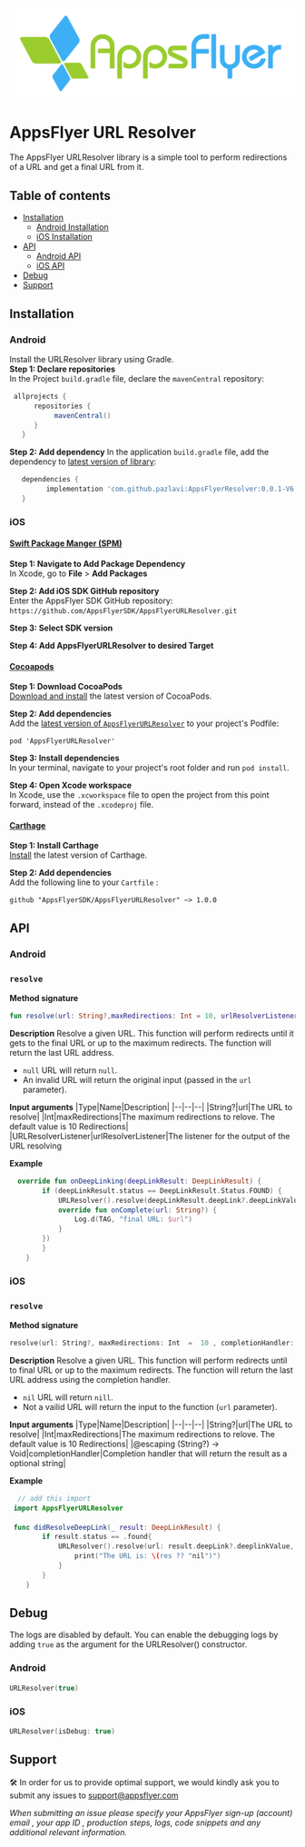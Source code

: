 <img src="https://raw.githubusercontent.com/AppsFlyerSDK/appsflyer-capacitor-plugin/main/assets/AFLogo_primary.png"  width="600" >

# AppsFlyer URL Resolver

The AppsFlyer URLResolver library is a simple tool to perform redirections of a URL and get a final URL from it. 

## Table of contents
- [Installation](#Installation)
     - [Android Installation](#AndroidInstallation)
     - [iOS Installation](#iOSInstallation)
- [API](#API)
    - [Android API](#AndroidAPI)
    - [iOS API](#iOSAPI)
- [Debug](#Debug)
- [Support](#Support)


## <a id="Installation"> Installation  
 ### <a id="AndroidInstallation"> Android  
 Install the URLResolver library using Gradle. <br>
 **Step 1: Declare repositories**  
In the Project `build.gradle` file, declare the `mavenCentral` repository:
```groovy
 allprojects {  
      repositories {  
           mavenCentral()
      }  
   }  
```
**Step 2: Add dependency**
In the application  `build.gradle`  file, add the dependency to [latest version of library](http://LINK):
```groovy  
   dependencies {  
         implementation 'com.github.pazlavi:AppsFlyerResolver:0.0.1-V6'
   }  
```
 ### <a id="iOSInstallation"> iOS  
 #### <u>Swift Package Manger (SPM)</u>
 **Step 1: Navigate to Add Package Dependency**  
In Xcode, go to **File** > **Add Packages** 

**Step 2: Add iOS SDK GitHub repository**  
Enter the AppsFlyer SDK GitHub repository:  
`https://github.com/AppsFlyerSDK/AppsFlyerURLResolver.git`

**Step 3: Select SDK version**

**Step 4: Add AppsFlyerURLResolver to desired Target**
 
 #### <u>Cocoapods</u>
 **Step 1: Download CocoaPods**  
[Download and install](https://guides.cocoapods.org/using/getting-started.html#installation)  the latest version of CocoaPods.

**Step 2: Add dependencies**  
Add the  [latest version of  `AppsFlyerURLResolver`](https://github.com/AppsFlyerSDK/AppsFlyerURLResolver/releases/latest)  to your project's Podfile:

```
pod 'AppsFlyerURLResolver'
```

**Step 3: Install dependencies**  
In your terminal, navigate to your project's root folder and run  `pod install`.

**Step 4: Open Xcode workspace**  
In Xcode, use the  `.xcworkspace`  file to open the project from this point forward, instead of the  `.xcodeproj`  file.

 #### <u>Carthage</u>
**Step 1: Install Carthage**  
[Install](https://github.com/Carthage/Carthage#installing-carthage)  the latest version of Carthage.

**Step 2: Add dependencies**  
Add the following line to your  `Cartfile` :
```
github "AppsFlyerSDK/AppsFlyerURLResolver" ~> 1.0.0
```
## <a id="API">API
### <a id="AndroidAPI">Android

### `resolve`
**Method signature**
```kotlin
fun resolve(url: String?,maxRedirections: Int = 10, urlResolverListener: URLResolverListener): String?
```
**Description**
Resolve a given URL. 
This function will perform redirects until it gets to the final URL or up to the maximum redirects. The function will return the last URL address.
* `null` URL will return `null`. 
* An invalid URL will return the original input (passed in the `url` parameter).

**Input arguments**
|Type|Name|Description|
|--|--|--|
|String?|url|The URL to resolve|
|Int|maxRedirections|The maximum redirections to relove. The default value is 10 Redirections|
|URLResolverListener|urlResolverListener|The listener for the output of the URL resolving


**Example**
```kotlin
  override fun onDeepLinking(deepLinkResult: DeepLinkResult) {
        if (deepLinkResult.status == DeepLinkResult.Status.FOUND) {
            URLResolver().resolve(deepLinkResult.deepLink?.deepLinkValue, 5, object : URLResolverListener {
            override fun onComplete(url: String?) {
            	Log.d(TAG, "final URL: $url")
            }
        })
        }
    }
```

### <a id="iOSAPI">iOS
### `resolve`
**Method signature**
```swift
resolve(url: String?, maxRedirections: Int  =  10 , completionHandler: @escaping (String?) ->  Void)
```
**Description**
Resolve a given URL. 
This function will perform redirects until to final URL or up to the maximum redirects. The function will return the last URL address using the completion handler.
* `nil` URL will return `nill`. 
* Not a vailid URL will return the input to the function (`url` parameter).

**Input arguments**
|Type|Name|Description|
|--|--|--|
|String?|url|The URL to resolve|
|Int|maxRedirections|The maximum redirections to relove. The default value is 10 Redirections|
|@escaping (String?) ->  Void|completionHandler|Completion handler that will return the result as a optional string| 


**Example**
```swift
  // add this import
 import AppsFlyerURLResolver
    
 func didResolveDeepLink(_ result: DeepLinkResult) {
        if result.status == .found{
            URLResolver().resolve(url: result.deepLink?.deeplinkValue, maxRedirections: 9){ res in
                print("The URL is: \(res ?? "nil")")
            }
        }
    }
```

## <a id="Debug"> Debug  
The logs are disabled by default. 
You can enable the debugging logs by adding `true`  as the argument for the URLResolver() constructor.

### Android
```Kotlin
URLResolver(true)
```

### iOS
```swift
URLResolver(isDebug: true)
```


## <a id="Support"> Support 

🛠 In order for us to provide optimal support, we would kindly ask you to submit any issues to support@appsflyer.com

*When submitting an issue please specify your AppsFlyer sign-up (account) email , your app ID , production steps, logs, code snippets and any additional relevant information.*
